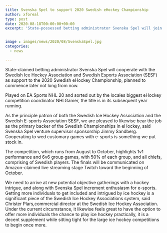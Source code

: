 ```yaml
---
title: Svenska Spel to support 2020 Swedish eHockey Championship
author: xforeal 
type: post
date: 2020-08-18T00:00:00+00:00
excerpt: 'State-possessed betting administrator Svenska Spel will join forces with the Swedish Ice Hockey Association and Swedish Esports Association (SESF) as support to the 2020 Swedish eHockey Championship, booked to commence later this month '


image : images/news/2020/08/SvenskaSpel.jpg
categories:
  - news

---
```

State-claimed betting administrator Svenska Spel will cooperate with the Swedish Ice Hockey Association and Swedish Esports Association (SESF) as support to the 2020 Swedish eHockey Championship, planned to commence later not long from now. 

Played on EA Sports NHL 20 and sorted out by the locales biggest eHockey competition coordinator NHLGamer, the title is in its subsequent year running. 

As the principle patron of both the Swedish Ice Hockey Association and the Swedish E-sports Association SESF, we are pleased to likewise bear the job as the primary backer of the Swedish Championships in eHockey, said Svenska Spel venture supervisor sponsorship Jimmy Sandberg. Cooperating to wed customary games with e-sports is something we put stock in. 

The competition, which runs from August to October, highlights 1v1 performance and 6v6 group games, with 50&percnt; of each group, and all chiefs, comprising of Swedish players. The finals will be communicated on Amazon-claimed live streaming stage Twitch toward the beginning of October. 

We need to arrive at new potential objective gatherings with a hockey intrigue, and along with Svenska Spel increment enthusiasm for e-sports. Getting more individuals to get included and intrigued by ice hockey is a significant piece of the Swedish Ice Hockey Associations system, said Christer Plars,commercial director at the Swedish Ice Hockey Association. Under the current circumstance, it likewise feels great to have the option to offer more individuals the chance to play ice hockey practically, it is a decent supplement while sitting tight for the large ice hockey competitions to begin once more.
